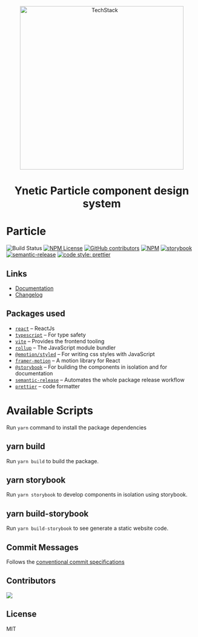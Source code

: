 <p align="center">
  <img width="432" alt="TechStack" src="https://github.com/ynetic/particle/assets/5308666/b2e8b138-bf75-4eee-b866-c8a387340832">
</p>

<h1 align="center">
  Ynetic Particle component design system
</h1>

# Particle

![Build Status](https://github.com/ynetic/particle/actions/workflows/release.yml/badge.svg)
[![NPM License](https://img.shields.io/npm/l/@ynetic/particle)](https://github.com/ynetic/particle/blob/main/LICENSE)
[![GitHub contributors](https://img.shields.io/github/contributors/ynetic/particle)](https://github.com/ynetic/particle/graphs/contributors)
[![NPM](https://img.shields.io/npm/v/@ynetic/particle.svg)](https://www.npmjs.com/package/@ynetic/particle)
[![storybook](https://raw.githubusercontent.com/storybooks/brand/master/badge/badge-storybook.svg)](https://ynetic.github.io/particle/)
[![semantic-release](https://img.shields.io/badge/%20%20%F0%9F%93%A6%F0%9F%9A%80-semantic--release-e10079.svg)](https://github.com/semantic-release/semantic-release)
[![code style: prettier](https://img.shields.io/badge/code_style-prettier-ff69b4.svg?style=flat-square)](https://github.com/prettier/prettier)

## Links

- [Documentation](https://ynetic.github.io/particle/)
- [Changelog](https://github.com/ynetic/particle/blob/main/CHANGELOG.md)

## Packages used

- [`react`](https://react.dev/) – ReactJs
- [`typescript`](https://www.typescriptlang.org/) – For type safety
- [`vite`](https://vitejs.dev/) – Provides the frontend tooling
- [`rollup`](https://rollupjs.org/) – The JavaScript module bundler
- [`@emotion/styled`](https://emotion.sh/) – For writing css styles with JavaScript
- [`framer-motion`](https://www.framer.com/motion/) – A motion library for React
- [`@storybook`](https://storybook.js.org/) – For building the components in isolation and for documentation
- [`semantic-release`](https://semantic-release.gitbook.io/) – Automates the whole package release workflow
- [`prettier`](https://prettier.io/) – code formatter

# Available Scripts

Run <code>yarn</code> command to install the package dependencies

## yarn build

Run <code>yarn build</code> to build the package.

## yarn storybook

Run <code>yarn storybook</code> to develop components in isolation using storybook.

## yarn build-storybook

Run <code>yarn build-storybook</code> to see generate a static website code.

## Commit Messages

Follows the [conventional commit specifications](https://www.conventionalcommits.org/en/v1.0.0/#summary)

## Contributors

<a href="https://github.com/ynetic/particle/graphs/contributors">
  <img src="https://contrib.rocks/image?repo=ynetic/particle" />
</a>

## License

MIT
